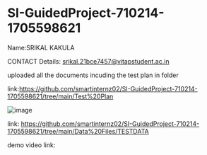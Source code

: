 # SI-GuidedProject-710214-1705598621

Name:SRIKAL KAKULA


CONTACT Details: srikal.21bce7457@vitapstudent.ac.in


uploaded all the documents incuding the test plan in folder  


link:https://github.com/smartinternz02/SI-GuidedProject-710214-1705598621/tree/main/Test%20Plan


![image](https://github.com/smartinternz02/SI-GuidedProject-710214-1705598621/assets/94381043/8a7edf63-a320-4558-8b64-de0e93954c18)


link: https://github.com/smartinternz02/SI-GuidedProject-710214-1705598621/tree/main/Data%20Files/TESTDATA



demo video link:



